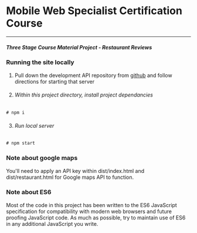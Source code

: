 # Mobile Web Specialist Certification Course
---
#### _Three Stage Course Material Project - Restaurant Reviews_

### Running the site locally

1. Pull down the development API repository from [github](git://github.com/brandy/Restaurant-Reviews.git) and follow directions for starting that server
2. ###### Within this project directory, install project dependancies
```Install project dependancies
# npm i
```
3. ###### Run local server
``` Run local server
# npm start
```
### Note about google maps

You'll need to apply an API key within dist/index.html and dist/restaurant.html for Google maps API to function.

### Note about ES6

Most of the code in this project has been written to the ES6 JavaScript specification for compatibility with modern web browsers and future proofing JavaScript code. As much as possible, try to maintain use of ES6 in any additional JavaScript you write.




